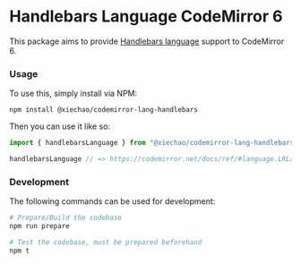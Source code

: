 # Handlebars Language CodeMirror 6

This package aims to provide [Handlebars language](https://handlebarsjs.com/) support to CodeMirror 6.

### Usage

To use this, simply install via NPM:

```
npm install @xiechao/codemirror-lang-handlebars
```

Then you can use it like so:

```javascript
import { handlebarsLanguage } from "@xiechao/codemirror-lang-handlebars"

handlebarsLanguage // => https://codemirror.net/docs/ref/#language.LRLanguage
```

### Development

The following commands can be used for development:

```bash
# Prepare/Build the codebase
npm run prepare

# Test the codebase, must be prepared beforehand
npm t
```
